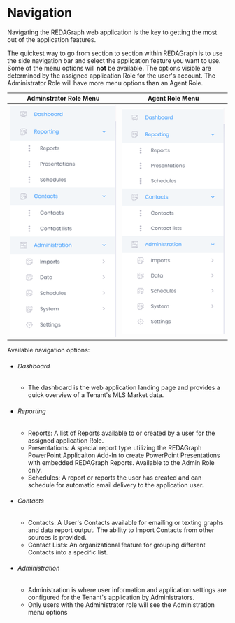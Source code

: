 # Navigation

Navigating the REDAGraph web application is the key to getting the most out of the application features. 

The quickest way to go from section to section within REDAGraph is to use the side navigation bar and select the application feature you want to use.
Some of the menu options will **not** be available. The options visible are determined by the assigned application Role for the user's account. The Administrator Role will have more menu options than an Agent Role.

| Adminstrator Role Menu                                | Agent Role Menu                                 |
|:-----------------------------------------------------:|:-----------------------------------------------:|
|![reda_web_menu_admin01.PNG](../images/reda_web_menu_admin01.PNG) |![reda_web_menu_admin01.PNG](../images/reda_web_menu_admin01.PNG)                                     |


Available navigation options:

- ###### Dashboard
   - The dashboard is the web application landing page and provides a quick overview of a Tenant's MLS Market data.
- ###### Reporting
   - Reports: A list of Reports available to or created by a user for the assigned application Role.
   - Presentations: A special report type utilizing the REDAGraph PowerPoint Applicaiton Add-In to create PowerPoint Presentations with embedded REDAGraph Reports. Available to the Admin Role only.
   - Schedules: A report or reports the user has created and can schedule for automatic email delivery to the application user.
- ###### Contacts
   - Contacts: A User's Contacts available for emailing or texting graphs and data report output. The ability to Import Contacts from other sources is provided.
   - Contact Lists: An organizational feature for grouping different Contacts into a specific list.
- ###### Administration
   - Administration is where user information and application settings are configured for the Tenant's application by Administrators.
   - Only users with the Administrator role will see the Administration menu options
